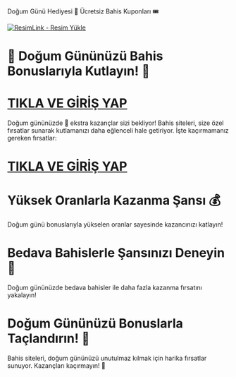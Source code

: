 Doğum Günü Hediyesi 🎁 Ücretsiz Bahis Kuponları 🎟️

<a href="https://yenilink.org/girisadresii" title="ResimLink - Resim Yükle"><img src="https://r.resimlink.com/vX2RQ0-H.jpg" title="ResimLink - Resim Yükle" alt="ResimLink - Resim Yükle"></a>

# 🎉 Doğum Gününüzü Bahis Bonuslarıyla Kutlayın! 🎂
# <a href="https://yenilink.org/girisadresii">TIKLA VE GİRİŞ YAP</a>
Doğum gününüzde 🎁 ekstra kazançlar sizi bekliyor! Bahis siteleri, size özel fırsatlar sunarak kutlamanızı daha eğlenceli hale getiriyor. İşte kaçırmamanız gereken fırsatlar:
# <a href="https://yenilink.org/girisadresii">TIKLA VE GİRİŞ YAP</a>
# Yüksek Oranlarla Kazanma Şansı 💰
Doğum günü bonuslarıyla yükselen oranlar sayesinde kazancınızı katlayın!

# Bedava Bahislerle Şansınızı Deneyin 🎯
Doğum gününüzde bedava bahisler ile daha fazla kazanma fırsatını yakalayın!

# Doğum Gününüzü Bonuslarla Taçlandırın! 🎉
Bahis siteleri, doğum gününüzü unutulmaz kılmak için harika fırsatlar sunuyor. Kazançları kaçırmayın! 🎂
